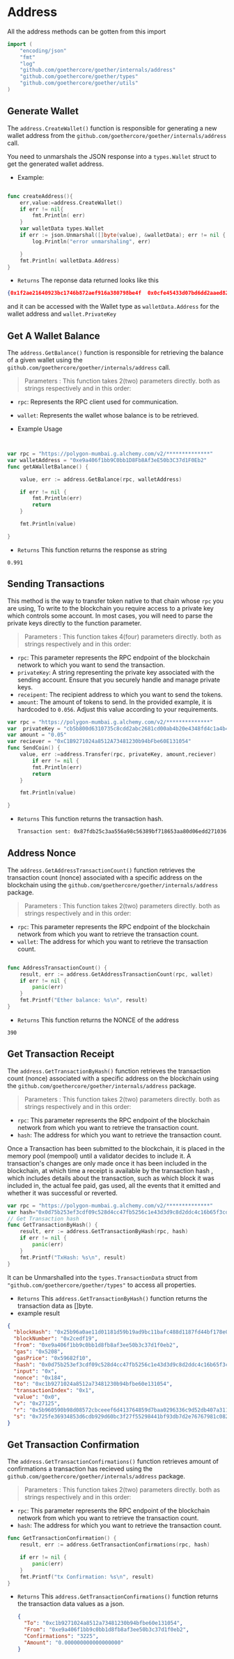 # Address

All the address methods can be gotten from this import

```go
import (
	"encoding/json"
	"fmt"
	"log"
	"github.com/goethercore/goether/internals/address"
	"github.com/goethercore/goether/types"
	"github.com/goethercore/goether/utils"
)
```

## Generate Wallet

The `address.CreateWallet()` function is responsible for generating a new wallet address from the `github.com/goethercore/goether/internals/address` call.

You need to unmarshals the JSON response into a `types.Wallet` struct to get the generated wallet address.

- Example:

```go

func createAddress(){
	err,value:=address.CreateWallet()
	if err != nil{
		fmt.Println( err)
	}
	var walletData types.Wallet
	if err := json.Unmarshal([]byte(value), &walletData); err != nil {
		log.Println("error unmarshaling", err)

	}
	fmt.Println( walletData.Address)
}
```

- `Returns`
  The reponse data returned looks like this

```json
{0x1f2ae21640923bc1746b872aef916a380798be4f  0x0cfe45433d07bd6dd2aaed8241da294cd17111babc94d2d2340112e1c076598c}
```

and it can be accessed with the Wallet type as `walletData.Address` for the wallet address and `wallet.PrivateKey`

## Get A Wallet Balance

The `address.GetBalance()` function is responsible for retrieving the balance of a given wallet using the `github.com/goethercore/goether/internals/address` call.

> Parameters
> : This function takes 2(two) parameters directly. both as strings respectively and in this order:

- `rpc`: Represents the RPC client used for communication.
- `wallet`: Represents the wallet whose balance is to be retrieved.

- Example Usage

```go


var rpc = "https://polygon-mumbai.g.alchemy.com/v2/**************"
var walletAddress = "0xe9a406f1bb9C0bb1D8Fb8Af3eE50b3C37d1F0Eb2"
func getAWalletBalance() {

	value, err := address.GetBalance(rpc, walletAddress)

	if err != nil {
		fmt.Println(err)
		return
	}

	fmt.Println(value)

}
```

- `Returns`
  This function returns the response as string 

```shell
0.991
```

## Sending Transactions

This method is the way to transfer token native to that chain whose `rpc` you are using,
To write to the blockchain you require access to a private key which controls some account.
In most cases, you will need to parse the private keys directly to the function parameter.

> Parameters
> : This function takes 4(four) parameters directly. both as strings respectively and in this order:

- `rpc`: This parameter represents the RPC endpoint of the blockchain network to which you want to send the transaction.
- `privateKey`: A string representing the private key associated with the sending account. Ensure that you securely handle and manage private keys.
- `receipent`: The recipient address to which you want to send the tokens.
- `amount`: The amount of tokens to send. In the provided example, it is hardcoded to `0.056`. Adjust this value according to your requirements.

```go
var rpc = "https://polygon-mumbai.g.alchemy.com/v2/**************"
var  privateKey = "cb5b800d6310735c8cdd2abc2681cd00ab4b20e4348fd4c1a4b4454df9512172"
var amount = "0.05"
var reciever = "0xC1B9271024a8512A73481230b94bFbe60E131054"
func SendCoin() {
	value, err :=address.Transfer(rpc, privateKey, amount,reciever)
		if err != nil {
		fmt.Println(err)
		return
	}

	fmt.Println(value)

}

```

- `Returns`
  This function returns the transaction hash.
  ```bash
  Transaction sent: 0x87fdb25c3aa556a98c56389bf718653aa80d06edd2710368f738e5d2325f036e
  ```

## Address Nonce

The `address.GetAddressTransactionCount()` function retrieves the transaction count (nonce) associated with a specific address on the blockchain using the `github.com/goethercore/goether/internals/address` package.

> Parameters
> : This function takes 2(two) parameters directly. both as strings respectively and in this order:

- `rpc`: This parameter represents the RPC endpoint of the blockchain network from which you want to retrieve the transaction count.
- `wallet`: The address for which you want to retrieve the transaction count.

```go

func AddressTransactionCount() {
	result, err := address.GetAddressTransactionCount(rpc, wallet)
	if err != nil {
		panic(err)
	}
	fmt.Printf("Ether balance: %s\n", result)
}
```

- `Returns`
  This function returns the NONCE of the address

```shell
390
```

## Get Transaction Receipt

The `address.GetTransactionByHash()` function retrieves the transaction count (nonce) associated with a specific address on the blockchain using the `github.com/goethercore/goether/internals/address` package.

> Parameters
> : This function takes 2(two) parameters directly. both as strings respectively and in this order:

- `rpc`: This parameter represents the RPC endpoint of the blockchain network from which you want to retrieve the transaction count.
- `hash`: The address for which you want to retrieve the transaction count.

Once a Transaction has been submitted to the blockchain, it is placed in the memory pool (mempool) until a validator decides to include it.
A transaction's changes are only made once it has been included in the blockchain, at which time a receipt is available by the transaction hash , which includes details about the transaction, such as which block it was included in, the actual fee paid, gas used, all the events that it emitted and whether it was successful or reverted.

```go
var rpc = "https://polygon-mumbai.g.alchemy.com/v2/**************"
var hash="0x0d75b253ef3cdf09c528d4cc47fb5256c1e43d3d9c8d2ddc4c16b65f3cdfcf74"
// Get Transaction hash
func GetTransactionByHash() {
	result, err := address.GetTransactionByHash(rpc, hash)
	if err != nil {
		panic(err)
	}
	fmt.Printf("TxHash: %s\n", result)
}

```

It can be Unmarshalled into the `types.TransactionData` struct from `"github.com/goethercore/goether/types"` to access all properties.

- `Returns`
  This `address.GetTransactionByHash()` function returns the transaction data as []byte.
- example result

```json
{
  "blockHash": "0x25b96a0ae11d01181d59b19ad9bc11bafc488d1187fd44bf178e08a82bcc6b5a",
  "blockNumber": "0x2cedf19",
  "from": "0xe9a406f1bb9c0bb1d8fb8af3ee50b3c37d1f0eb2",
  "gas": "0x5208",
  "gasPrice": "0x59682f10",
  "hash": "0x0d75b253ef3cdf09c528d4cc47fb5256c1e43d3d9c8d2ddc4c16b65f3cdfcf74",
  "input": "0x",
  "nonce": "0x184",
  "to": "0xc1b9271024a8512a73481230b94bfbe60e131054",
  "transactionIndex": "0x1",
  "value": "0x0",
  "v": "0x27125",
  "r": "0x5b960590b98d08572cbceeef6d413764859d7baa0296336c9d52db407a311aea",
  "s": "0x725fe36934853d6cdb929d60bc3f27f55298441bf93db7d2e76767981c082484"
}
```

## Get Transaction Confirmation

The `address.GetTransactionConfirmations()` function retrieves amount of confirmations a transaction has recieved using the `github.com/goethercore/goether/internals/address` package.

> Parameters
> : This function takes 2(two) parameters directly. both as strings respectively and in this order:

- `rpc`: This parameter represents the RPC endpoint of the blockchain network from which you want to retrieve the transaction count.
- `hash`: The address for which you want to retrieve the transaction count.

```go
func GetTransactionConfirmation() {
	result, err := address.GetTransactionConfirmations(rpc, hash)

	if err != nil {
		panic(err)
	}
	fmt.Printf("tx Confirmation: %s\n", result)
}
```

- `Returns`
  This `address.GetTransactionConfirmations()` function returns the transaction data values as a json.
  ```json
  {
    "To": "0xc1b9271024a8512a73481230b94bfbe60e131054",
    "From": "0xe9a406f1bb9c0bb1d8fb8af3ee50b3c37d1f0eb2",
    "Confirmations": "3225",
    "Amount": "0.000000000000000000"
  }
  ```
